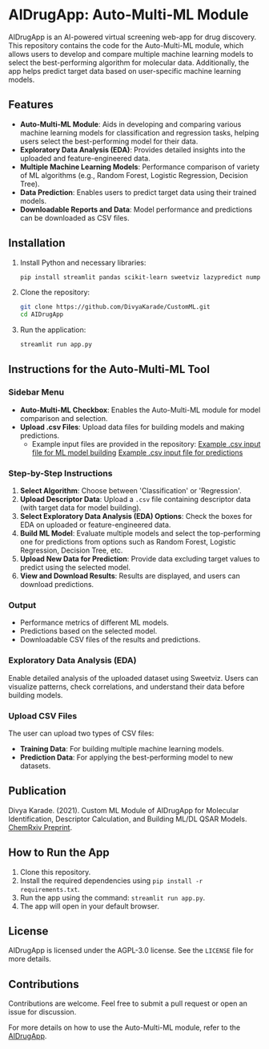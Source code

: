 # AIDrugApp: Auto-Multi-ML Module

AIDrugApp is an AI-powered virtual screening web-app for drug discovery. This repository contains the code for the Auto-Multi-ML module, which allows users to develop and compare multiple machine learning models to select the best-performing algorithm for molecular data. Additionally, the app helps predict target data based on user-specific machine learning models.

## Features

- **Auto-Multi-ML Module**: Aids in developing and comparing various machine learning models for classification and regression tasks, helping users select the best-performing model for their data.
- **Exploratory Data Analysis (EDA)**: Provides detailed insights into the uploaded and feature-engineered data.
- **Multiple Machine Learning Models**: Performance comparison of variety of ML algorithms (e.g., Random Forest, Logistic Regression, Decision Tree).
- **Data Prediction**: Enables users to predict target data using their trained models.
- **Downloadable Reports and Data**: Model performance and predictions can be downloaded as CSV files.

## Installation

1. Install Python and necessary libraries:
    ```bash
    pip install streamlit pandas scikit-learn sweetviz lazypredict numpy
    ```

2. Clone the repository:
    ```bash
    git clone https://github.com/DivyaKarade/CustomML.git
    cd AIDrugApp
    ```

3. Run the application:
    ```bash
    streamlit run app.py
    ```

## Instructions for the Auto-Multi-ML Tool

### Sidebar Menu
- **Auto-Multi-ML Checkbox**: Enables the Auto-Multi-ML module for model comparison and selection.
- **Upload .csv Files**: Upload data files for building models and making predictions.
  - Example input files are provided in the repository:
    [Example .csv input file for ML model building](https://github.com/DivyaKarade/Example-.csv-input-files--AIDrugApp-v1.2)
    [Example .csv input file for predictions](https://github.com/DivyaKarade/Example-.csv-input-files--AIDrugApp-v1.2)

### Step-by-Step Instructions

1. **Select Algorithm**: Choose between 'Classification' or 'Regression'.
2. **Upload Descriptor Data**: Upload a `.csv` file containing descriptor data (with target data for model building).
3. **Select Exploratory Data Analysis (EDA) Options**: Check the boxes for EDA on uploaded or feature-engineered data.
4. **Build ML Model**: Evaluate multiple models and select the top-performing one for predictions from options such as Random Forest, Logistic Regression, Decision Tree, etc.
5. **Upload New Data for Prediction**: Provide data excluding target values to predict using the selected model.
6. **View and Download Results**: Results are displayed, and users can download predictions.

### Output

- Performance metrics of different ML models.
- Predictions based on the selected model.
- Downloadable CSV files of the results and predictions.

### Exploratory Data Analysis (EDA)
Enable detailed analysis of the uploaded dataset using Sweetviz. Users can visualize patterns, check correlations, and understand their data before building models.

### Upload CSV Files
The user can upload two types of CSV files:
- **Training Data**: For building multiple machine learning models.
- **Prediction Data**: For applying the best-performing model to new datasets.

## Publication

Divya Karade. (2021). Custom ML Module of AIDrugApp for Molecular Identification, Descriptor Calculation, and Building ML/DL QSAR Models. [ChemRxiv Preprint](https://doi.org/10.33774/chemrxiv-2021-3f1f9).

## How to Run the App

1. Clone this repository.
2. Install the required dependencies using `pip install -r requirements.txt`.
3. Run the app using the command: `streamlit run app.py`.
4. The app will open in your default browser.

## License
AIDrugApp is licensed under the AGPL-3.0 license. See the `LICENSE` file for more details.

## Contributions
Contributions are welcome. Feel free to submit a pull request or open an issue for discussion.


For more details on how to use the Auto-Multi-ML module, refer to the [AIDrugApp](https://aidrugapp.streamlit.app/).
